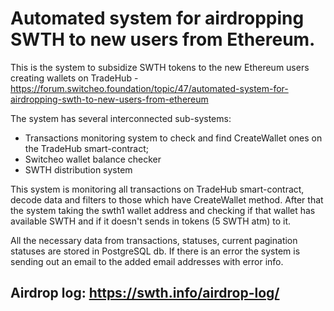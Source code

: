 # Automated system for airdropping SWTH to new users from Ethereum.

This is the system to subsidize SWTH tokens to the new Ethereum users creating wallets on TradeHub - https://forum.switcheo.foundation/topic/47/automated-system-for-airdropping-swth-to-new-users-from-ethereum

The system has several interconnected sub-systems: 
* Transactions monitoring system to check and find CreateWallet ones on the TradeHub smart-contract;
* Switcheo wallet balance checker
* SWTH distribution system

This system is monitoring all transactions on TradeHub smart-contract, decode data and filters to those which have CreateWallet method. After that the system taking the swth1 wallet address and checking if that wallet has available SWTH and if it doesn't sends in tokens (5 SWTH atm) to it. 

All the necessary data from transactions, statuses, current pagination statuses are stored in PostgreSQL db. If there is an error the system is sending out an email to the added email addresses with error info.

## Airdrop log: https://swth.info/airdrop-log/
